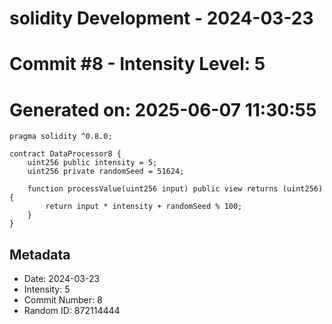 ﻿# solidity Development - 2024-03-23
# Commit #8 - Intensity Level: 5
# Generated on: 2025-06-07 11:30:55
```solidity
pragma solidity ^0.8.0;

contract DataProcessor8 {
    uint256 public intensity = 5;
    uint256 private randomSeed = 51624;

    function processValue(uint256 input) public view returns (uint256) {
        return input * intensity + randomSeed % 100;
    }
}
```
## Metadata
- Date: 2024-03-23
- Intensity: 5
- Commit Number: 8
- Random ID: 872114444

